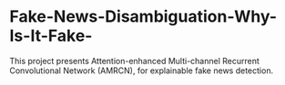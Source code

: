 # Fake-News-Disambiguation-Why-Is-It-Fake-
This project presents Attention-enhanced Multi-channel Recurrent Convolutional Network (AMRCN), for explainable fake news detection. 
